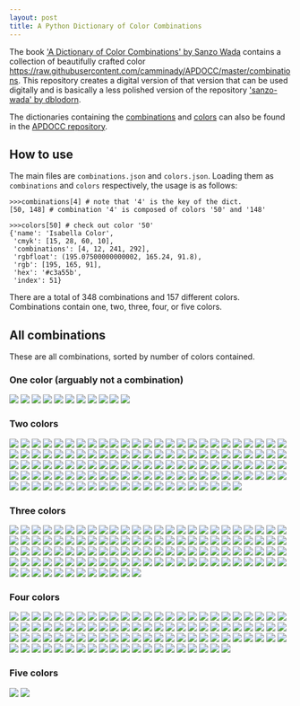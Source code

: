 ```yaml
---
layout: post
title: A Python Dictionary of Color Combinations
---
```


The book ['A Dictionary of Color Combinations' by Sanzo Wada](https://www.amazon.com/Dictionary-Color-Combinations-Various/dp/4861522471) contains a collection of beautifully crafted color https://raw.githubusercontent.com/camminady/APDOCC/master/combinations. 
This repository creates a digital version of that version that can be used digitally and  is basically a less polished version of the repository ['sanzo-wada' by dblodorn](https://github.com/dblodorn/sanzo-wada).
 
The dictionaries containing the [combinations](https://raw.githubusercontent.com/camminady/APDOCC/master/combinations.json) and [colors](https://raw.githubusercontent.com/camminady/APDOCC/master/colors.json) can also be found in the [APDOCC repository](https://github.com/camminady/APDOCC).

## How to use

The main files are `combinations.json` and `colors.json`.
Loading them as `combinations` and `colors` respectively, the usage is as follows:


```
>>>combinations[4] # note that '4' is the key of the dict. 
[50, 148] # combination '4' is composed of colors '50' and '148'

>>>colors[50] # check out color '50'
{'name': 'Isabella Color',
 'cmyk': [15, 28, 60, 10],
 'combinations': [4, 12, 241, 292],
 'rgbfloat': (195.07500000000002, 165.24, 91.8),
 'rgb': [195, 165, 91],
 'hex': '#c3a55b',
 'index': 51}
```

There are a total of 348 combinations and 157 different colors. Combinations contain one, two, three, four, or five colors. 


## All combinations
These are all combinations, sorted by number of colors contained.

### One color (arguably not a combination)
![](https://raw.githubusercontent.com/camminady/APDOCC/master/combinations/1/087_1.png?raw=true)
![](https://raw.githubusercontent.com/camminady/APDOCC/master/combinations/1/002_1.png?raw=true)
![](https://raw.githubusercontent.com/camminady/APDOCC/master/combinations/1/005_1.png?raw=true)
![](https://raw.githubusercontent.com/camminady/APDOCC/master/combinations/1/040_1.png?raw=true)
![](https://raw.githubusercontent.com/camminady/APDOCC/master/combinations/1/073_1.png?raw=true)
![](https://raw.githubusercontent.com/camminady/APDOCC/master/combinations/1/077_1.png?raw=true)
![](https://raw.githubusercontent.com/camminady/APDOCC/master/combinations/1/087_1.png?raw=true)
![](https://raw.githubusercontent.com/camminady/APDOCC/master/combinations/1/101_1.png?raw=true)
![](https://raw.githubusercontent.com/camminady/APDOCC/master/combinations/1/105_1.png?raw=true)
![](https://raw.githubusercontent.com/camminady/APDOCC/master/combinations/1/116_1.png?raw=true)
![](https://raw.githubusercontent.com/camminady/APDOCC/master/combinations/1/120_1.png?raw=true)

### Two colors
![](https://raw.githubusercontent.com/camminady/APDOCC/master/combinations/2/001_2.png?raw=true)
![](https://raw.githubusercontent.com/camminady/APDOCC/master/combinations/2/003_2.png?raw=true)
![](https://raw.githubusercontent.com/camminady/APDOCC/master/combinations/2/004_2.png?raw=true)
![](https://raw.githubusercontent.com/camminady/APDOCC/master/combinations/2/006_2.png?raw=true)
![](https://raw.githubusercontent.com/camminady/APDOCC/master/combinations/2/007_2.png?raw=true)
![](https://raw.githubusercontent.com/camminady/APDOCC/master/combinations/2/008_2.png?raw=true)
![](https://raw.githubusercontent.com/camminady/APDOCC/master/combinations/2/009_2.png?raw=true)
![](https://raw.githubusercontent.com/camminady/APDOCC/master/combinations/2/010_2.png?raw=true)
![](https://raw.githubusercontent.com/camminady/APDOCC/master/combinations/2/011_2.png?raw=true)
![](https://raw.githubusercontent.com/camminady/APDOCC/master/combinations/2/012_2.png?raw=true)
![](https://raw.githubusercontent.com/camminady/APDOCC/master/combinations/2/013_2.png?raw=true)
![](https://raw.githubusercontent.com/camminady/APDOCC/master/combinations/2/014_2.png?raw=true)
![](https://raw.githubusercontent.com/camminady/APDOCC/master/combinations/2/015_2.png?raw=true)
![](https://raw.githubusercontent.com/camminady/APDOCC/master/combinations/2/016_2.png?raw=true)
![](https://raw.githubusercontent.com/camminady/APDOCC/master/combinations/2/017_2.png?raw=true)
![](https://raw.githubusercontent.com/camminady/APDOCC/master/combinations/2/019_2.png?raw=true)
![](https://raw.githubusercontent.com/camminady/APDOCC/master/combinations/2/020_2.png?raw=true)
![](https://raw.githubusercontent.com/camminady/APDOCC/master/combinations/2/021_2.png?raw=true)
![](https://raw.githubusercontent.com/camminady/APDOCC/master/combinations/2/024_2.png?raw=true)
![](https://raw.githubusercontent.com/camminady/APDOCC/master/combinations/2/025_2.png?raw=true)
![](https://raw.githubusercontent.com/camminady/APDOCC/master/combinations/2/026_2.png?raw=true)
![](https://raw.githubusercontent.com/camminady/APDOCC/master/combinations/2/027_2.png?raw=true)
![](https://raw.githubusercontent.com/camminady/APDOCC/master/combinations/2/028_2.png?raw=true)
![](https://raw.githubusercontent.com/camminady/APDOCC/master/combinations/2/029_2.png?raw=true)
![](https://raw.githubusercontent.com/camminady/APDOCC/master/combinations/2/030_2.png?raw=true)
![](https://raw.githubusercontent.com/camminady/APDOCC/master/combinations/2/031_2.png?raw=true)
![](https://raw.githubusercontent.com/camminady/APDOCC/master/combinations/2/032_2.png?raw=true)
![](https://raw.githubusercontent.com/camminady/APDOCC/master/combinations/2/033_2.png?raw=true)
![](https://raw.githubusercontent.com/camminady/APDOCC/master/combinations/2/034_2.png?raw=true)
![](https://raw.githubusercontent.com/camminady/APDOCC/master/combinations/2/035_2.png?raw=true)
![](https://raw.githubusercontent.com/camminady/APDOCC/master/combinations/2/036_2.png?raw=true)
![](https://raw.githubusercontent.com/camminady/APDOCC/master/combinations/2/037_2.png?raw=true)
![](https://raw.githubusercontent.com/camminady/APDOCC/master/combinations/2/038_2.png?raw=true)
![](https://raw.githubusercontent.com/camminady/APDOCC/master/combinations/2/039_2.png?raw=true)
![](https://raw.githubusercontent.com/camminady/APDOCC/master/combinations/2/041_2.png?raw=true)
![](https://raw.githubusercontent.com/camminady/APDOCC/master/combinations/2/042_2.png?raw=true)
![](https://raw.githubusercontent.com/camminady/APDOCC/master/combinations/2/043_2.png?raw=true)
![](https://raw.githubusercontent.com/camminady/APDOCC/master/combinations/2/044_2.png?raw=true)
![](https://raw.githubusercontent.com/camminady/APDOCC/master/combinations/2/045_2.png?raw=true)
![](https://raw.githubusercontent.com/camminady/APDOCC/master/combinations/2/046_2.png?raw=true)
![](https://raw.githubusercontent.com/camminady/APDOCC/master/combinations/2/047_2.png?raw=true)
![](https://raw.githubusercontent.com/camminady/APDOCC/master/combinations/2/048_2.png?raw=true)
![](https://raw.githubusercontent.com/camminady/APDOCC/master/combinations/2/049_2.png?raw=true)
![](https://raw.githubusercontent.com/camminady/APDOCC/master/combinations/2/050_2.png?raw=true)
![](https://raw.githubusercontent.com/camminady/APDOCC/master/combinations/2/051_2.png?raw=true)
![](https://raw.githubusercontent.com/camminady/APDOCC/master/combinations/2/052_2.png?raw=true)
![](https://raw.githubusercontent.com/camminady/APDOCC/master/combinations/2/053_2.png?raw=true)
![](https://raw.githubusercontent.com/camminady/APDOCC/master/combinations/2/054_2.png?raw=true)
![](https://raw.githubusercontent.com/camminady/APDOCC/master/combinations/2/055_2.png?raw=true)
![](https://raw.githubusercontent.com/camminady/APDOCC/master/combinations/2/056_2.png?raw=true)
![](https://raw.githubusercontent.com/camminady/APDOCC/master/combinations/2/057_2.png?raw=true)
![](https://raw.githubusercontent.com/camminady/APDOCC/master/combinations/2/058_2.png?raw=true)
![](https://raw.githubusercontent.com/camminady/APDOCC/master/combinations/2/059_2.png?raw=true)
![](https://raw.githubusercontent.com/camminady/APDOCC/master/combinations/2/060_2.png?raw=true)
![](https://raw.githubusercontent.com/camminady/APDOCC/master/combinations/2/061_2.png?raw=true)
![](https://raw.githubusercontent.com/camminady/APDOCC/master/combinations/2/062_2.png?raw=true)
![](https://raw.githubusercontent.com/camminady/APDOCC/master/combinations/2/063_2.png?raw=true)
![](https://raw.githubusercontent.com/camminady/APDOCC/master/combinations/2/064_2.png?raw=true)
![](https://raw.githubusercontent.com/camminady/APDOCC/master/combinations/2/065_2.png?raw=true)
![](https://raw.githubusercontent.com/camminady/APDOCC/master/combinations/2/066_2.png?raw=true)
![](https://raw.githubusercontent.com/camminady/APDOCC/master/combinations/2/067_2.png?raw=true)
![](https://raw.githubusercontent.com/camminady/APDOCC/master/combinations/2/068_2.png?raw=true)
![](https://raw.githubusercontent.com/camminady/APDOCC/master/combinations/2/069_2.png?raw=true)
![](https://raw.githubusercontent.com/camminady/APDOCC/master/combinations/2/070_2.png?raw=true)
![](https://raw.githubusercontent.com/camminady/APDOCC/master/combinations/2/071_2.png?raw=true)
![](https://raw.githubusercontent.com/camminady/APDOCC/master/combinations/2/072_2.png?raw=true)
![](https://raw.githubusercontent.com/camminady/APDOCC/master/combinations/2/074_2.png?raw=true)
![](https://raw.githubusercontent.com/camminady/APDOCC/master/combinations/2/075_2.png?raw=true)
![](https://raw.githubusercontent.com/camminady/APDOCC/master/combinations/2/076_2.png?raw=true)
![](https://raw.githubusercontent.com/camminady/APDOCC/master/combinations/2/078_2.png?raw=true)
![](https://raw.githubusercontent.com/camminady/APDOCC/master/combinations/2/079_2.png?raw=true)
![](https://raw.githubusercontent.com/camminady/APDOCC/master/combinations/2/081_2.png?raw=true)
![](https://raw.githubusercontent.com/camminady/APDOCC/master/combinations/2/082_2.png?raw=true)
![](https://raw.githubusercontent.com/camminady/APDOCC/master/combinations/2/083_2.png?raw=true)
![](https://raw.githubusercontent.com/camminady/APDOCC/master/combinations/2/084_2.png?raw=true)
![](https://raw.githubusercontent.com/camminady/APDOCC/master/combinations/2/085_2.png?raw=true)
![](https://raw.githubusercontent.com/camminady/APDOCC/master/combinations/2/086_2.png?raw=true)
![](https://raw.githubusercontent.com/camminady/APDOCC/master/combinations/2/088_2.png?raw=true)
![](https://raw.githubusercontent.com/camminady/APDOCC/master/combinations/2/089_2.png?raw=true)
![](https://raw.githubusercontent.com/camminady/APDOCC/master/combinations/2/090_2.png?raw=true)
![](https://raw.githubusercontent.com/camminady/APDOCC/master/combinations/2/091_2.png?raw=true)
![](https://raw.githubusercontent.com/camminady/APDOCC/master/combinations/2/092_2.png?raw=true)
![](https://raw.githubusercontent.com/camminady/APDOCC/master/combinations/2/093_2.png?raw=true)
![](https://raw.githubusercontent.com/camminady/APDOCC/master/combinations/2/094_2.png?raw=true)
![](https://raw.githubusercontent.com/camminady/APDOCC/master/combinations/2/096_2.png?raw=true)
![](https://raw.githubusercontent.com/camminady/APDOCC/master/combinations/2/097_2.png?raw=true)
![](https://raw.githubusercontent.com/camminady/APDOCC/master/combinations/2/098_2.png?raw=true)
![](https://raw.githubusercontent.com/camminady/APDOCC/master/combinations/2/099_2.png?raw=true)
![](https://raw.githubusercontent.com/camminady/APDOCC/master/combinations/2/100_2.png?raw=true)
![](https://raw.githubusercontent.com/camminady/APDOCC/master/combinations/2/102_2.png?raw=true)
![](https://raw.githubusercontent.com/camminady/APDOCC/master/combinations/2/103_2.png?raw=true)
![](https://raw.githubusercontent.com/camminady/APDOCC/master/combinations/2/104_2.png?raw=true)
![](https://raw.githubusercontent.com/camminady/APDOCC/master/combinations/2/107_2.png?raw=true)
![](https://raw.githubusercontent.com/camminady/APDOCC/master/combinations/2/108_2.png?raw=true)
![](https://raw.githubusercontent.com/camminady/APDOCC/master/combinations/2/109_2.png?raw=true)
![](https://raw.githubusercontent.com/camminady/APDOCC/master/combinations/2/110_2.png?raw=true)
![](https://raw.githubusercontent.com/camminady/APDOCC/master/combinations/2/111_2.png?raw=true)
![](https://raw.githubusercontent.com/camminady/APDOCC/master/combinations/2/112_2.png?raw=true)
![](https://raw.githubusercontent.com/camminady/APDOCC/master/combinations/2/113_2.png?raw=true)
![](https://raw.githubusercontent.com/camminady/APDOCC/master/combinations/2/114_2.png?raw=true)
![](https://raw.githubusercontent.com/camminady/APDOCC/master/combinations/2/115_2.png?raw=true)
![](https://raw.githubusercontent.com/camminady/APDOCC/master/combinations/2/117_2.png?raw=true)
![](https://raw.githubusercontent.com/camminady/APDOCC/master/combinations/2/118_2.png?raw=true)
![](https://raw.githubusercontent.com/camminady/APDOCC/master/combinations/2/119_2.png?raw=true)
![](https://raw.githubusercontent.com/camminady/APDOCC/master/combinations/2/137_2.png?raw=true)
![](https://raw.githubusercontent.com/camminady/APDOCC/master/combinations/2/150_2.png?raw=true)
![](https://raw.githubusercontent.com/camminady/APDOCC/master/combinations/2/151_2.png?raw=true)
![](https://raw.githubusercontent.com/camminady/APDOCC/master/combinations/2/153_2.png?raw=true)
![](https://raw.githubusercontent.com/camminady/APDOCC/master/combinations/2/161_2.png?raw=true)
![](https://raw.githubusercontent.com/camminady/APDOCC/master/combinations/2/162_2.png?raw=true)
![](https://raw.githubusercontent.com/camminady/APDOCC/master/combinations/2/165_2.png?raw=true)
![](https://raw.githubusercontent.com/camminady/APDOCC/master/combinations/2/167_2.png?raw=true)
![](https://raw.githubusercontent.com/camminady/APDOCC/master/combinations/2/168_2.png?raw=true)
![](https://raw.githubusercontent.com/camminady/APDOCC/master/combinations/2/188_2.png?raw=true)
![](https://raw.githubusercontent.com/camminady/APDOCC/master/combinations/2/196_2.png?raw=true)
![](https://raw.githubusercontent.com/camminady/APDOCC/master/combinations/2/206_2.png?raw=true)
![](https://raw.githubusercontent.com/camminady/APDOCC/master/combinations/2/215_2.png?raw=true)
![](https://raw.githubusercontent.com/camminady/APDOCC/master/combinations/2/229_2.png?raw=true)
![](https://raw.githubusercontent.com/camminady/APDOCC/master/combinations/2/231_2.png?raw=true)
![](https://raw.githubusercontent.com/camminady/APDOCC/master/combinations/2/309_2.png?raw=true)
![](https://raw.githubusercontent.com/camminady/APDOCC/master/combinations/2/315_2.png?raw=true)

### Three colors
![](https://raw.githubusercontent.com/camminady/APDOCC/master/combinations/3/018_3.png?raw=true)
![](https://raw.githubusercontent.com/camminady/APDOCC/master/combinations/3/022_3.png?raw=true)
![](https://raw.githubusercontent.com/camminady/APDOCC/master/combinations/3/023_3.png?raw=true)
![](https://raw.githubusercontent.com/camminady/APDOCC/master/combinations/3/080_3.png?raw=true)
![](https://raw.githubusercontent.com/camminady/APDOCC/master/combinations/3/121_3.png?raw=true)
![](https://raw.githubusercontent.com/camminady/APDOCC/master/combinations/3/122_3.png?raw=true)
![](https://raw.githubusercontent.com/camminady/APDOCC/master/combinations/3/123_3.png?raw=true)
![](https://raw.githubusercontent.com/camminady/APDOCC/master/combinations/3/124_3.png?raw=true)
![](https://raw.githubusercontent.com/camminady/APDOCC/master/combinations/3/126_3.png?raw=true)
![](https://raw.githubusercontent.com/camminady/APDOCC/master/combinations/3/127_3.png?raw=true)
![](https://raw.githubusercontent.com/camminady/APDOCC/master/combinations/3/129_3.png?raw=true)
![](https://raw.githubusercontent.com/camminady/APDOCC/master/combinations/3/130_3.png?raw=true)
![](https://raw.githubusercontent.com/camminady/APDOCC/master/combinations/3/131_3.png?raw=true)
![](https://raw.githubusercontent.com/camminady/APDOCC/master/combinations/3/132_3.png?raw=true)
![](https://raw.githubusercontent.com/camminady/APDOCC/master/combinations/3/133_3.png?raw=true)
![](https://raw.githubusercontent.com/camminady/APDOCC/master/combinations/3/135_3.png?raw=true)
![](https://raw.githubusercontent.com/camminady/APDOCC/master/combinations/3/136_3.png?raw=true)
![](https://raw.githubusercontent.com/camminady/APDOCC/master/combinations/3/138_3.png?raw=true)
![](https://raw.githubusercontent.com/camminady/APDOCC/master/combinations/3/139_3.png?raw=true)
![](https://raw.githubusercontent.com/camminady/APDOCC/master/combinations/3/140_3.png?raw=true)
![](https://raw.githubusercontent.com/camminady/APDOCC/master/combinations/3/141_3.png?raw=true)
![](https://raw.githubusercontent.com/camminady/APDOCC/master/combinations/3/142_3.png?raw=true)
![](https://raw.githubusercontent.com/camminady/APDOCC/master/combinations/3/143_3.png?raw=true)
![](https://raw.githubusercontent.com/camminady/APDOCC/master/combinations/3/144_3.png?raw=true)
![](https://raw.githubusercontent.com/camminady/APDOCC/master/combinations/3/146_3.png?raw=true)
![](https://raw.githubusercontent.com/camminady/APDOCC/master/combinations/3/147_3.png?raw=true)
![](https://raw.githubusercontent.com/camminady/APDOCC/master/combinations/3/148_3.png?raw=true)
![](https://raw.githubusercontent.com/camminady/APDOCC/master/combinations/3/149_3.png?raw=true)
![](https://raw.githubusercontent.com/camminady/APDOCC/master/combinations/3/152_3.png?raw=true)
![](https://raw.githubusercontent.com/camminady/APDOCC/master/combinations/3/154_3.png?raw=true)
![](https://raw.githubusercontent.com/camminady/APDOCC/master/combinations/3/155_3.png?raw=true)
![](https://raw.githubusercontent.com/camminady/APDOCC/master/combinations/3/156_3.png?raw=true)
![](https://raw.githubusercontent.com/camminady/APDOCC/master/combinations/3/157_3.png?raw=true)
![](https://raw.githubusercontent.com/camminady/APDOCC/master/combinations/3/158_3.png?raw=true)
![](https://raw.githubusercontent.com/camminady/APDOCC/master/combinations/3/159_3.png?raw=true)
![](https://raw.githubusercontent.com/camminady/APDOCC/master/combinations/3/160_3.png?raw=true)
![](https://raw.githubusercontent.com/camminady/APDOCC/master/combinations/3/163_3.png?raw=true)
![](https://raw.githubusercontent.com/camminady/APDOCC/master/combinations/3/164_3.png?raw=true)
![](https://raw.githubusercontent.com/camminady/APDOCC/master/combinations/3/166_3.png?raw=true)
![](https://raw.githubusercontent.com/camminady/APDOCC/master/combinations/3/169_3.png?raw=true)
![](https://raw.githubusercontent.com/camminady/APDOCC/master/combinations/3/170_3.png?raw=true)
![](https://raw.githubusercontent.com/camminady/APDOCC/master/combinations/3/171_3.png?raw=true)
![](https://raw.githubusercontent.com/camminady/APDOCC/master/combinations/3/172_3.png?raw=true)
![](https://raw.githubusercontent.com/camminady/APDOCC/master/combinations/3/173_3.png?raw=true)
![](https://raw.githubusercontent.com/camminady/APDOCC/master/combinations/3/174_3.png?raw=true)
![](https://raw.githubusercontent.com/camminady/APDOCC/master/combinations/3/175_3.png?raw=true)
![](https://raw.githubusercontent.com/camminady/APDOCC/master/combinations/3/176_3.png?raw=true)
![](https://raw.githubusercontent.com/camminady/APDOCC/master/combinations/3/177_3.png?raw=true)
![](https://raw.githubusercontent.com/camminady/APDOCC/master/combinations/3/178_3.png?raw=true)
![](https://raw.githubusercontent.com/camminady/APDOCC/master/combinations/3/179_3.png?raw=true)
![](https://raw.githubusercontent.com/camminady/APDOCC/master/combinations/3/181_3.png?raw=true)
![](https://raw.githubusercontent.com/camminady/APDOCC/master/combinations/3/182_3.png?raw=true)
![](https://raw.githubusercontent.com/camminady/APDOCC/master/combinations/3/183_3.png?raw=true)
![](https://raw.githubusercontent.com/camminady/APDOCC/master/combinations/3/184_3.png?raw=true)
![](https://raw.githubusercontent.com/camminady/APDOCC/master/combinations/3/185_3.png?raw=true)
![](https://raw.githubusercontent.com/camminady/APDOCC/master/combinations/3/186_3.png?raw=true)
![](https://raw.githubusercontent.com/camminady/APDOCC/master/combinations/3/187_3.png?raw=true)
![](https://raw.githubusercontent.com/camminady/APDOCC/master/combinations/3/189_3.png?raw=true)
![](https://raw.githubusercontent.com/camminady/APDOCC/master/combinations/3/190_3.png?raw=true)
![](https://raw.githubusercontent.com/camminady/APDOCC/master/combinations/3/191_3.png?raw=true)
![](https://raw.githubusercontent.com/camminady/APDOCC/master/combinations/3/192_3.png?raw=true)
![](https://raw.githubusercontent.com/camminady/APDOCC/master/combinations/3/193_3.png?raw=true)
![](https://raw.githubusercontent.com/camminady/APDOCC/master/combinations/3/194_3.png?raw=true)
![](https://raw.githubusercontent.com/camminady/APDOCC/master/combinations/3/195_3.png?raw=true)
![](https://raw.githubusercontent.com/camminady/APDOCC/master/combinations/3/197_3.png?raw=true)
![](https://raw.githubusercontent.com/camminady/APDOCC/master/combinations/3/199_3.png?raw=true)
![](https://raw.githubusercontent.com/camminady/APDOCC/master/combinations/3/200_3.png?raw=true)
![](https://raw.githubusercontent.com/camminady/APDOCC/master/combinations/3/201_3.png?raw=true)
![](https://raw.githubusercontent.com/camminady/APDOCC/master/combinations/3/202_3.png?raw=true)
![](https://raw.githubusercontent.com/camminady/APDOCC/master/combinations/3/203_3.png?raw=true)
![](https://raw.githubusercontent.com/camminady/APDOCC/master/combinations/3/204_3.png?raw=true)
![](https://raw.githubusercontent.com/camminady/APDOCC/master/combinations/3/205_3.png?raw=true)
![](https://raw.githubusercontent.com/camminady/APDOCC/master/combinations/3/207_3.png?raw=true)
![](https://raw.githubusercontent.com/camminady/APDOCC/master/combinations/3/208_3.png?raw=true)
![](https://raw.githubusercontent.com/camminady/APDOCC/master/combinations/3/209_3.png?raw=true)
![](https://raw.githubusercontent.com/camminady/APDOCC/master/combinations/3/210_3.png?raw=true)
![](https://raw.githubusercontent.com/camminady/APDOCC/master/combinations/3/211_3.png?raw=true)
![](https://raw.githubusercontent.com/camminady/APDOCC/master/combinations/3/212_3.png?raw=true)
![](https://raw.githubusercontent.com/camminady/APDOCC/master/combinations/3/213_3.png?raw=true)
![](https://raw.githubusercontent.com/camminady/APDOCC/master/combinations/3/214_3.png?raw=true)
![](https://raw.githubusercontent.com/camminady/APDOCC/master/combinations/3/216_3.png?raw=true)
![](https://raw.githubusercontent.com/camminady/APDOCC/master/combinations/3/217_3.png?raw=true)
![](https://raw.githubusercontent.com/camminady/APDOCC/master/combinations/3/218_3.png?raw=true)
![](https://raw.githubusercontent.com/camminady/APDOCC/master/combinations/3/219_3.png?raw=true)
![](https://raw.githubusercontent.com/camminady/APDOCC/master/combinations/3/220_3.png?raw=true)
![](https://raw.githubusercontent.com/camminady/APDOCC/master/combinations/3/221_3.png?raw=true)
![](https://raw.githubusercontent.com/camminady/APDOCC/master/combinations/3/222_3.png?raw=true)
![](https://raw.githubusercontent.com/camminady/APDOCC/master/combinations/3/223_3.png?raw=true)
![](https://raw.githubusercontent.com/camminady/APDOCC/master/combinations/3/224_3.png?raw=true)
![](https://raw.githubusercontent.com/camminady/APDOCC/master/combinations/3/225_3.png?raw=true)
![](https://raw.githubusercontent.com/camminady/APDOCC/master/combinations/3/226_3.png?raw=true)
![](https://raw.githubusercontent.com/camminady/APDOCC/master/combinations/3/227_3.png?raw=true)
![](https://raw.githubusercontent.com/camminady/APDOCC/master/combinations/3/228_3.png?raw=true)
![](https://raw.githubusercontent.com/camminady/APDOCC/master/combinations/3/230_3.png?raw=true)
![](https://raw.githubusercontent.com/camminady/APDOCC/master/combinations/3/232_3.png?raw=true)
![](https://raw.githubusercontent.com/camminady/APDOCC/master/combinations/3/233_3.png?raw=true)
![](https://raw.githubusercontent.com/camminady/APDOCC/master/combinations/3/234_3.png?raw=true)
![](https://raw.githubusercontent.com/camminady/APDOCC/master/combinations/3/235_3.png?raw=true)
![](https://raw.githubusercontent.com/camminady/APDOCC/master/combinations/3/236_3.png?raw=true)
![](https://raw.githubusercontent.com/camminady/APDOCC/master/combinations/3/238_3.png?raw=true)
![](https://raw.githubusercontent.com/camminady/APDOCC/master/combinations/3/239_3.png?raw=true)
![](https://raw.githubusercontent.com/camminady/APDOCC/master/combinations/3/240_3.png?raw=true)
![](https://raw.githubusercontent.com/camminady/APDOCC/master/combinations/3/266_3.png?raw=true)
![](https://raw.githubusercontent.com/camminady/APDOCC/master/combinations/3/298_3.png?raw=true)
![](https://raw.githubusercontent.com/camminady/APDOCC/master/combinations/3/301_3.png?raw=true)
![](https://raw.githubusercontent.com/camminady/APDOCC/master/combinations/3/305_3.png?raw=true)
![](https://raw.githubusercontent.com/camminady/APDOCC/master/combinations/3/322_3.png?raw=true)
![](https://raw.githubusercontent.com/camminady/APDOCC/master/combinations/3/323_3.png?raw=true)
![](https://raw.githubusercontent.com/camminady/APDOCC/master/combinations/3/328_3.png?raw=true)
![](https://raw.githubusercontent.com/camminady/APDOCC/master/combinations/3/338_3.png?raw=true)
![](https://raw.githubusercontent.com/camminady/APDOCC/master/combinations/3/343_3.png?raw=true)
![](https://raw.githubusercontent.com/camminady/APDOCC/master/combinations/3/346_3.png?raw=true)

### Four colors
![](https://raw.githubusercontent.com/camminady/APDOCC/master/combinations/4/125_4.png?raw=true)
![](https://raw.githubusercontent.com/camminady/APDOCC/master/combinations/4/128_4.png?raw=true)
![](https://raw.githubusercontent.com/camminady/APDOCC/master/combinations/4/134_4.png?raw=true)
![](https://raw.githubusercontent.com/camminady/APDOCC/master/combinations/4/180_4.png?raw=true)
![](https://raw.githubusercontent.com/camminady/APDOCC/master/combinations/4/198_4.png?raw=true)
![](https://raw.githubusercontent.com/camminady/APDOCC/master/combinations/4/237_4.png?raw=true)
![](https://raw.githubusercontent.com/camminady/APDOCC/master/combinations/4/241_4.png?raw=true)
![](https://raw.githubusercontent.com/camminady/APDOCC/master/combinations/4/242_4.png?raw=true)
![](https://raw.githubusercontent.com/camminady/APDOCC/master/combinations/4/243_4.png?raw=true)
![](https://raw.githubusercontent.com/camminady/APDOCC/master/combinations/4/244_4.png?raw=true)
![](https://raw.githubusercontent.com/camminady/APDOCC/master/combinations/4/245_4.png?raw=true)
![](https://raw.githubusercontent.com/camminady/APDOCC/master/combinations/4/246_4.png?raw=true)
![](https://raw.githubusercontent.com/camminady/APDOCC/master/combinations/4/247_4.png?raw=true)
![](https://raw.githubusercontent.com/camminady/APDOCC/master/combinations/4/248_4.png?raw=true)
![](https://raw.githubusercontent.com/camminady/APDOCC/master/combinations/4/249_4.png?raw=true)
![](https://raw.githubusercontent.com/camminady/APDOCC/master/combinations/4/250_4.png?raw=true)
![](https://raw.githubusercontent.com/camminady/APDOCC/master/combinations/4/251_4.png?raw=true)
![](https://raw.githubusercontent.com/camminady/APDOCC/master/combinations/4/252_4.png?raw=true)
![](https://raw.githubusercontent.com/camminady/APDOCC/master/combinations/4/253_4.png?raw=true)
![](https://raw.githubusercontent.com/camminady/APDOCC/master/combinations/4/254_4.png?raw=true)
![](https://raw.githubusercontent.com/camminady/APDOCC/master/combinations/4/255_4.png?raw=true)
![](https://raw.githubusercontent.com/camminady/APDOCC/master/combinations/4/256_4.png?raw=true)
![](https://raw.githubusercontent.com/camminady/APDOCC/master/combinations/4/257_4.png?raw=true)
![](https://raw.githubusercontent.com/camminady/APDOCC/master/combinations/4/258_4.png?raw=true)
![](https://raw.githubusercontent.com/camminady/APDOCC/master/combinations/4/259_4.png?raw=true)
![](https://raw.githubusercontent.com/camminady/APDOCC/master/combinations/4/260_4.png?raw=true)
![](https://raw.githubusercontent.com/camminady/APDOCC/master/combinations/4/261_4.png?raw=true)
![](https://raw.githubusercontent.com/camminady/APDOCC/master/combinations/4/262_4.png?raw=true)
![](https://raw.githubusercontent.com/camminady/APDOCC/master/combinations/4/263_4.png?raw=true)
![](https://raw.githubusercontent.com/camminady/APDOCC/master/combinations/4/264_4.png?raw=true)
![](https://raw.githubusercontent.com/camminady/APDOCC/master/combinations/4/267_4.png?raw=true)
![](https://raw.githubusercontent.com/camminady/APDOCC/master/combinations/4/268_4.png?raw=true)
![](https://raw.githubusercontent.com/camminady/APDOCC/master/combinations/4/269_4.png?raw=true)
![](https://raw.githubusercontent.com/camminady/APDOCC/master/combinations/4/270_4.png?raw=true)
![](https://raw.githubusercontent.com/camminady/APDOCC/master/combinations/4/271_4.png?raw=true)
![](https://raw.githubusercontent.com/camminady/APDOCC/master/combinations/4/272_4.png?raw=true)
![](https://raw.githubusercontent.com/camminady/APDOCC/master/combinations/4/273_4.png?raw=true)
![](https://raw.githubusercontent.com/camminady/APDOCC/master/combinations/4/275_4.png?raw=true)
![](https://raw.githubusercontent.com/camminady/APDOCC/master/combinations/4/276_4.png?raw=true)
![](https://raw.githubusercontent.com/camminady/APDOCC/master/combinations/4/278_4.png?raw=true)
![](https://raw.githubusercontent.com/camminady/APDOCC/master/combinations/4/279_4.png?raw=true)
![](https://raw.githubusercontent.com/camminady/APDOCC/master/combinations/4/280_4.png?raw=true)
![](https://raw.githubusercontent.com/camminady/APDOCC/master/combinations/4/281_4.png?raw=true)
![](https://raw.githubusercontent.com/camminady/APDOCC/master/combinations/4/282_4.png?raw=true)
![](https://raw.githubusercontent.com/camminady/APDOCC/master/combinations/4/283_4.png?raw=true)
![](https://raw.githubusercontent.com/camminady/APDOCC/master/combinations/4/284_4.png?raw=true)
![](https://raw.githubusercontent.com/camminady/APDOCC/master/combinations/4/285_4.png?raw=true)
![](https://raw.githubusercontent.com/camminady/APDOCC/master/combinations/4/286_4.png?raw=true)
![](https://raw.githubusercontent.com/camminady/APDOCC/master/combinations/4/287_4.png?raw=true)
![](https://raw.githubusercontent.com/camminady/APDOCC/master/combinations/4/288_4.png?raw=true)
![](https://raw.githubusercontent.com/camminady/APDOCC/master/combinations/4/290_4.png?raw=true)
![](https://raw.githubusercontent.com/camminady/APDOCC/master/combinations/4/291_4.png?raw=true)
![](https://raw.githubusercontent.com/camminady/APDOCC/master/combinations/4/292_4.png?raw=true)
![](https://raw.githubusercontent.com/camminady/APDOCC/master/combinations/4/293_4.png?raw=true)
![](https://raw.githubusercontent.com/camminady/APDOCC/master/combinations/4/294_4.png?raw=true)
![](https://raw.githubusercontent.com/camminady/APDOCC/master/combinations/4/296_4.png?raw=true)
![](https://raw.githubusercontent.com/camminady/APDOCC/master/combinations/4/297_4.png?raw=true)
![](https://raw.githubusercontent.com/camminady/APDOCC/master/combinations/4/299_4.png?raw=true)
![](https://raw.githubusercontent.com/camminady/APDOCC/master/combinations/4/300_4.png?raw=true)
![](https://raw.githubusercontent.com/camminady/APDOCC/master/combinations/4/302_4.png?raw=true)
![](https://raw.githubusercontent.com/camminady/APDOCC/master/combinations/4/303_4.png?raw=true)
![](https://raw.githubusercontent.com/camminady/APDOCC/master/combinations/4/304_4.png?raw=true)
![](https://raw.githubusercontent.com/camminady/APDOCC/master/combinations/4/306_4.png?raw=true)
![](https://raw.githubusercontent.com/camminady/APDOCC/master/combinations/4/307_4.png?raw=true)
![](https://raw.githubusercontent.com/camminady/APDOCC/master/combinations/4/310_4.png?raw=true)
![](https://raw.githubusercontent.com/camminady/APDOCC/master/combinations/4/311_4.png?raw=true)
![](https://raw.githubusercontent.com/camminady/APDOCC/master/combinations/4/312_4.png?raw=true)
![](https://raw.githubusercontent.com/camminady/APDOCC/master/combinations/4/313_4.png?raw=true)
![](https://raw.githubusercontent.com/camminady/APDOCC/master/combinations/4/314_4.png?raw=true)
![](https://raw.githubusercontent.com/camminady/APDOCC/master/combinations/4/316_4.png?raw=true)
![](https://raw.githubusercontent.com/camminady/APDOCC/master/combinations/4/317_4.png?raw=true)
![](https://raw.githubusercontent.com/camminady/APDOCC/master/combinations/4/318_4.png?raw=true)
![](https://raw.githubusercontent.com/camminady/APDOCC/master/combinations/4/319_4.png?raw=true)
![](https://raw.githubusercontent.com/camminady/APDOCC/master/combinations/4/320_4.png?raw=true)
![](https://raw.githubusercontent.com/camminady/APDOCC/master/combinations/4/321_4.png?raw=true)
![](https://raw.githubusercontent.com/camminady/APDOCC/master/combinations/4/324_4.png?raw=true)
![](https://raw.githubusercontent.com/camminady/APDOCC/master/combinations/4/325_4.png?raw=true)
![](https://raw.githubusercontent.com/camminady/APDOCC/master/combinations/4/326_4.png?raw=true)
![](https://raw.githubusercontent.com/camminady/APDOCC/master/combinations/4/327_4.png?raw=true)
![](https://raw.githubusercontent.com/camminady/APDOCC/master/combinations/4/329_4.png?raw=true)
![](https://raw.githubusercontent.com/camminady/APDOCC/master/combinations/4/330_4.png?raw=true)
![](https://raw.githubusercontent.com/camminady/APDOCC/master/combinations/4/332_4.png?raw=true)
![](https://raw.githubusercontent.com/camminady/APDOCC/master/combinations/4/333_4.png?raw=true)
![](https://raw.githubusercontent.com/camminady/APDOCC/master/combinations/4/334_4.png?raw=true)
![](https://raw.githubusercontent.com/camminady/APDOCC/master/combinations/4/335_4.png?raw=true)
![](https://raw.githubusercontent.com/camminady/APDOCC/master/combinations/4/336_4.png?raw=true)
![](https://raw.githubusercontent.com/camminady/APDOCC/master/combinations/4/337_4.png?raw=true)
![](https://raw.githubusercontent.com/camminady/APDOCC/master/combinations/4/339_4.png?raw=true)
![](https://raw.githubusercontent.com/camminady/APDOCC/master/combinations/4/340_4.png?raw=true)
![](https://raw.githubusercontent.com/camminady/APDOCC/master/combinations/4/341_4.png?raw=true)
![](https://raw.githubusercontent.com/camminady/APDOCC/master/combinations/4/342_4.png?raw=true)
![](https://raw.githubusercontent.com/camminady/APDOCC/master/combinations/4/344_4.png?raw=true)
![](https://raw.githubusercontent.com/camminady/APDOCC/master/combinations/4/345_4.png?raw=true)
![](https://raw.githubusercontent.com/camminady/APDOCC/master/combinations/4/347_4.png?raw=true)
![](https://raw.githubusercontent.com/camminady/APDOCC/master/combinations/4/348_4.png?raw=true)

### Five colors             
![](https://raw.githubusercontent.com/camminady/APDOCC/master/combinations/5/274_5.png?raw=true)
![](https://raw.githubusercontent.com/camminady/APDOCC/master/combinations/5/308_5.png?raw=true)

